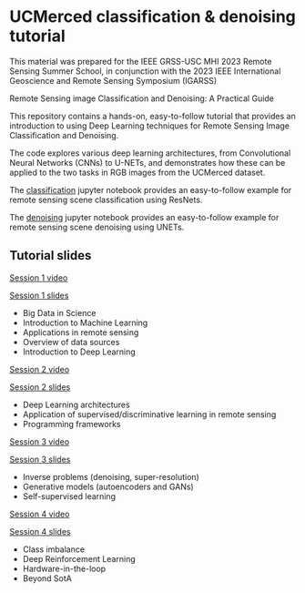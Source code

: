 # UCMerced classification & denoising tutorial

This material was prepared for the IEEE GRSS-USC MHI 2023 Remote Sensing Summer School, in conjunction with the 2023 IEEE International Geoscience and Remote Sensing Symposium (IGARSS)

Remote Sensing image Classification and Denoising: A Practical Guide

This repository contains a hands-on, easy-to-follow tutorial that provides an introduction to using Deep Learning techniques for Remote Sensing Image Classification and Denoising. 

The code explores various deep learning architectures, from Convolutional Neural Networks (CNNs) to U-NETs, and demonstrates how these can be applied to the two tasks in RGB images from the UCMerced dataset.

The [classification](https://github.com/gtsagkatakis/GRSS2023_Classification_Denoising_tutorial/blob/main/Tutorial2023_Classification_UCMerced.ipynb) jupyter notebook provides an easy-to-follow example for remote sensing scene classification using ResNets.

The [denoising](https://github.com/gtsagkatakis/GRSS2023_Classification_Denoising_tutorial/blob/main/Tutorial2023_Classification_UCMerced.ipynb) jupyter notebook provides an easy-to-follow example for remote sensing scene denoising using UNETs.
## Tutorial slides

[Session 1 video](https://youtu.be/N2SH20TJbRQ?si=Vb6INKW45-7UmbCs)

[Session 1 slides](https://github.com/gtsagkatakis/GRSS2023_Classification_Denoising_tutorial/blob/main/Session%201%20Final.pdf)

* Big Data in Science 
* Introduction to Machine Learning
* Applications in remote sensing
* Overview of data sources
* Introduction to Deep Learning

[Session 2 video](https://youtu.be/zP7eUvyoONk?si=dvdJcMe-EotoYhrI)

[Session 2 slides](https://github.com/gtsagkatakis/GRSS2023_Classification_Denoising_tutorial/blob/main/Session%202%20Final.pdf)

* Deep Learning architectures
* Application of supervised/discriminative learning in remote sensing
* Programming frameworks

[Session 3 video](https://youtu.be/sfumLg9haLU?si=N3Ab7a4dbZn8Qrsf)

[Session 3 slides](https://github.com/gtsagkatakis/GRSS2023_Classification_Denoising_tutorial/blob/main/Session%203%20Final.pdf)

* Inverse problems (denoising, super-resolution)
* Generative models (autoencoders and GANs)
* Self-supervised learning

[Session 4 video](https://youtu.be/OEC2bFRpSxo?si=Qfqgc0gSaQSLtZQq)

[Session 4 slides](https://github.com/gtsagkatakis/GRSS2023_Classification_Denoising_tutorial/blob/main/Session%204%20Final.pdf)

* Class imbalance
* Deep Reinforcement Learning
* Hardware-in-the-loop
* Beyond SotA

